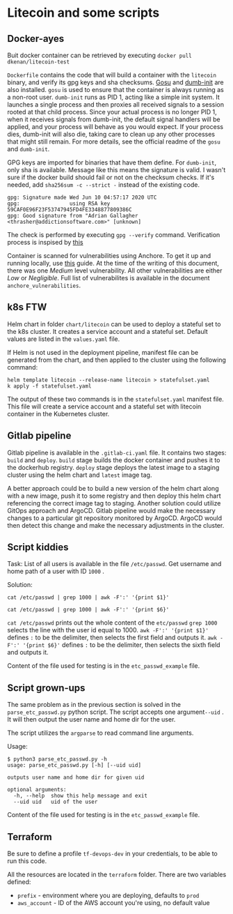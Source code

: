 # Litecoin and some scripts

## Docker-ayes

Buit docker container can be retrieved by executing `docker pull dkenan/litecoin-test`

`Dockerfile` contains the code that will build a container with the `litecoin` binary, and verify its  gpg keys and sha checksums.
[Gosu](https://github.com/tianon/gosu) and [dumb-init](https://github.com/Yelp/dumb-init) are also installed.
`gosu` is used to ensure that the container is always running as a non-root user. `dumb-init` runs as PID 1, acting like a simple init system. It launches a single process and then proxies all received signals to a session rooted at that child process.
Since your actual process is no longer PID 1, when it receives signals from dumb-init, the default signal handlers will be applied, and your process will behave as you would expect. If your process dies, dumb-init will also die, taking care to clean up any other processes that might still remain. For more details, see the official readme of the `gosu` and `dumb-init`.

GPG keys are imported for binaries that have them define. For `dumb-init`, only sha is available. Message like this means the signature is valid. I wasn't sure if the docker build should fail or not on the checksum checks. If it's needed, add `sha256sum -c --strict -` instead of the existing code.

```
gpg: Signature made Wed Jun 10 04:57:17 2020 UTC
gpg:                using RSA key 59CAF0E96F23F53747945FD4FE3348877809386C
gpg: Good signature from "Adrian Gallagher <thrasher@addictionsoftware.com>" [unknown]
```

The check is performed by executing `gpg --verify` command. Verification process is inspised by [this](https://gist.github.com/losh11/48a7daddbcec0328491801e03a730177)

Container is scanned for vulnerabilities using Anchore. To get it up and running locally, use [this](https://anchore.com/blog/docker-image-security-in-5-minutes-or-less/) guide. At the time of the writing of this document, there was one *Medium* level vulnerability. All other vulnerabilities are either *Low* or *Negligible*. Full list of vulnerabilites is available in the document `anchore_vulnerabilities`.

## k8s FTW
Helm chart in folder `chart/litecoin` can be used to deploy a stateful set to the k8s cluster.
It creates a service account and a stateful set.
Default values are listed in the `values.yaml` file.

If Helm is not used in the deployment pipeline, manifest file can be generated from the chart, and then applied to the cluster using the following command:

```
helm template litecoin --release-name litecoin > statefulset.yaml
k apply -f statefulset.yaml
```

The output of these two commands is in the `statefulset.yaml` manifest file. This file will create a service account and a stateful set with litecoin container
in the Kubernetes cluster.

## Gitlab pipeline

Gitlab pipeline is available in the `.gitlab-ci.yaml` file. It contains two stages: `build` and `deploy`.
`build` stage builds the docker container and pushes it to the dockerhub registry.
`deploy` stage deploys the latest image to a staging cluster using the helm chart and `latest` image tag.

A better approach could be to build a new version of the helm chart along with a new image, push it to some registry and then deploy this helm chart referencing the correct image tag to staging.
Another solution could utilize GitOps approach and ArgoCD. Gitlab pipeline would make the necessary changes to a particular git repository monitored by ArgoCD. ArgoCD would then detect this change and make the necessary adjustments in the cluster.

## Script kiddies

Task: List of all users is available in the file `/etc/passwd`. Get username and home path of a user with ID `1000` .

Solution:

```
cat /etc/passwd | grep 1000 | awk -F':' '{print $1}'

cat /etc/passwd | grep 1000 | awk -F':' '{print $6}'
```

`cat /etc/passwd` prints out the whole content of the `etc/passwd`
`grep 1000` selects the line with the user id equal to 1000.
`awk -F':' '{print $1}'` defines `:` to be the delimiter, then selects the first field and outputs it.
`awk -F':' '{print $6}'` defines `:` to be the delimiter, then selects the sixth field and outputs it.

Content of the file used for testing is in the `etc_passwd_example` file.

## Script grown-ups

The same problem as in the previous section is solved in the `parse_etc_passwd.py` python script. The script accepts one argument`--uid` . It will then output the user name and home dir for the user.

The script utilizes the `argparse` to read command line arguments.

Usage:

```
$ python3 parse_etc_passwd.py -h
usage: parse_etc_passwd.py [-h] [--uid uid]

outputs user name and home dir for given uid

optional arguments:
  -h, --help  show this help message and exit
  --uid uid   uid of the user
```


Content of the file used for testing is in the `etc_passwd_example` file.

## Terraform

Be sure to define a profile `tf-devops-dev` in your credentials, to be able to run this code.

All the resources are located in the `terraform` folder.
There are two variables defined:
* `prefix` - environment where you are deploying, defaults to `prod`
* `aws_account` - ID of the AWS account you're using, no default value
